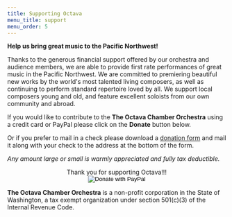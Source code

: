 ```yaml
---
title: Supporting Octava
menu_title: support
menu_order: 5
---
```

<strong class="gist">Help us bring great music to the Pacific Northwest!</strong>

Thanks to the generous financial support offered by our orchestra and audience members, we are able to provide first rate performances of great music in the Pacific Northwest. We are committed to premiering beautiful new works by the world's most talented living composers, as well as continuing to perform standard repertoire loved by all. We support local composers young and old, and feature excellent soloists from our own community and abroad.


If you would like to contribute to the **The Octava Chamber Orchestra** using a credit card or PayPal please click on the **Donate** button below.

Or if you prefer to mail in a check please download a [donation form](/assets/donation-form.pdf) and mail it along with your check to the address at the bottom of the form.

*Any amount large or small is warmly appreciated and fully tax deductible.*

<div style="text-align:center">Thank you for supporting Octava!!!</div>

<form action="https://www.paypal.com/cgi-bin/webscr" method="post" style="display:block;text-align:center;">
    <input type="hidden" name="cmd" value="_s-xclick">
    <input type="hidden" name="hosted_button_id" value="6965558">
    <input type="image" src="/assets/donate.png" name="submit" alt="Donate with PayPal" style="display:inline-block;max-width:100%;height:auto;">
</form>

**The Octava Chamber Orchestra** is a non-profit corporation in the State of Washington, a tax exempt organization under section 501(c)(3) of the Internal Revenue Code.